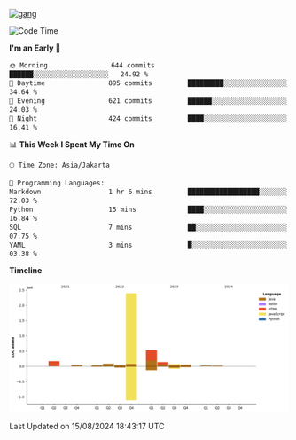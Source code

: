 <!-- [<img src='https://dev.karakun.com/assets/posts/2018-09-16-jc-java-article/3duke_suspects.jpg' alt='java'>](https://github.com/yeahbutstill) -->
[<img src='https://asset-2.tstatic.net/tribunnewswiki/foto/bank/images/Mozart.jpg' alt='gang'>](https://github.com/yeahbutstill)

<!--START_SECTION:waka-->
![Code Time](http://img.shields.io/badge/Code%20Time-2%2C766%20hrs%2019%20mins-blue)

**I'm an Early 🐤** 

```text
🌞 Morning                644 commits         ██████░░░░░░░░░░░░░░░░░░░   24.92 % 
🌆 Daytime                895 commits         █████████░░░░░░░░░░░░░░░░   34.64 % 
🌃 Evening                621 commits         ██████░░░░░░░░░░░░░░░░░░░   24.03 % 
🌙 Night                  424 commits         ████░░░░░░░░░░░░░░░░░░░░░   16.41 % 
```


📊 **This Week I Spent My Time On** 

```text
🕑︎ Time Zone: Asia/Jakarta

💬 Programming Languages: 
Markdown                 1 hr 6 mins         ██████████████████░░░░░░░   72.03 % 
Python                   15 mins             ████░░░░░░░░░░░░░░░░░░░░░   16.84 % 
SQL                      7 mins              ██░░░░░░░░░░░░░░░░░░░░░░░   07.75 % 
YAML                     3 mins              █░░░░░░░░░░░░░░░░░░░░░░░░   03.38 % 
```

**Timeline**

![Lines of Code chart](https://raw.githubusercontent.com/yeahbutstill/yeahbutstill/main/assets/bar_graph.png)


 Last Updated on 15/08/2024 18:43:17 UTC
<!--END_SECTION:waka-->
